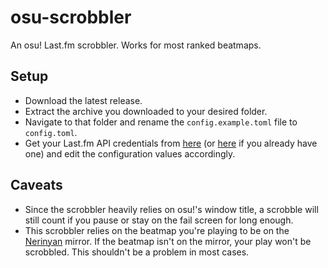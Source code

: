 # osu-scrobbler

An osu! Last.fm scrobbler. Works for most ranked beatmaps.

## Setup

-   Download the latest release.
-   Extract the archive you downloaded to your desired folder.
-   Navigate to that folder and rename the `config.example.toml` file to `config.toml`.
-   Get your Last.fm API credentials from [here](https://www.last.fm/api/account/create) (or [here](https://www.last.fm/api/accounts) if you already have one) and edit the configuration values accordingly.

## Caveats

-   Since the scrobbler heavily relies on osu!'s window title, a scrobble will still count if you pause or stay on the fail screen for long enough.
-   This scrobbler relies on the beatmap you're playing to be on the [Nerinyan](https://nerinyan.moe/) mirror. If the beatmap isn't on the mirror, your play won't be scrobbled. This shouldn't be a problem in most cases.
